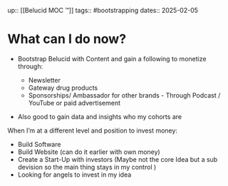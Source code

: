 up:: [[Belucid MOC ™]]
tags:: #bootstrapping 
dates:: 2025-02-05

# What can I do now?

- Bootstrap Belucid with Content and gain a following to monetize through:
	- Newsletter 
	- Gateway drug products
	- Sponsorships/ Ambassador for other brands - Through Podcast / YouTube or paid advertisement 

- Also good to gain data and insights who my cohorts are

When I’m at a different level and position to invest money:
- Build Software
- Build Website (can do it earlier with own money)
- Create a Start-Up with investors (Maybe not the core Idea but a sub devision so the main thing stays in my control )
- Looking for angels to invest in my idea
